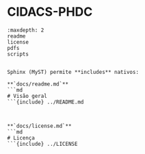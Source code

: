 # CIDACS-PHDC

```{toctree}
:maxdepth: 2
readme
license
pdfs
scripts


Sphinx (MyST) permite **includes** nativos:

**`docs/readme.md`**
```md
# Visão geral
```{include} ../README.md 



**`docs/license.md`**
```md
# Licença
```{include} ../LICENSE

